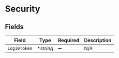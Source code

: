 # Security


## Fields

| Field              | Type               | Required           | Description        |
| ------------------ | ------------------ | ------------------ | ------------------ |
| `Log10Token`       | **string*          | :heavy_minus_sign: | N/A                |